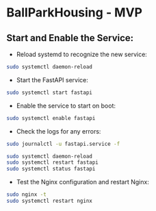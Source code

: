 # BallParkHousing - MVP

## Start and Enable the Service:

* Reload systemd to recognize the new service:
```sh
sudo systemctl daemon-reload
```
* Start the FastAPI service:

```sh
sudo systemctl start fastapi
```
* Enable the service to start on boot:
```sh
sudo systemctl enable fastapi
```

* Check the logs for any errors:
```sh
sudo journalctl -u fastapi.service -f
```

```sh
sudo systemctl daemon-reload
sudo systemctl restart fastapi
sudo systemctl status fastapi
```

* Test the Nginx configuration and restart Nginx:

```sh
sudo nginx -t
sudo systemctl restart nginx
```